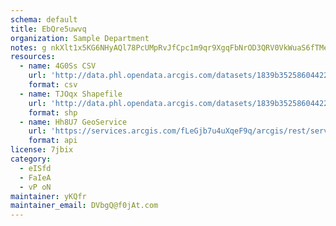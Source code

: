 ```yaml
---
schema: default
title: EbQre5uwvq 
organization: Sample Department 
notes: g nkXlt1x5KG6NHyAQl78PcUMpRvJfCpc1m9qr9XgqFbNrOD3QRV0VkWuaS6fTMeIwYB4Ex52soBbjLTS4niGPUhJFz2itudLv s 
resources:
  - name: 4G0Ss CSV
    url: 'http://data.phl.opendata.arcgis.com/datasets/1839b35258604422b0b520cbb668df0d_0.csv'
    format: csv
  - name: TJOqx Shapefile
    url: 'http://data.phl.opendata.arcgis.com/datasets/1839b35258604422b0b520cbb668df0d_0.zip'
    format: shp
  - name: Hh8U7 GeoService
    url: 'https://services.arcgis.com/fLeGjb7u4uXqeF9q/arcgis/rest/services/Air_Monitoring_Stations/FeatureServer/0/query'
    format: api
license: 7jbix 
category:
  - eISfd 
  - FaIeA 
  - vP oN 
maintainer: yKQfr  
maintainer_email: DVbgQ@f0jAt.com
---
```

